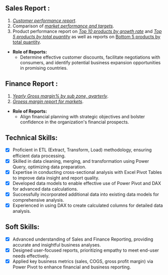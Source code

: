 ## Sales Report :
1. [_Customer performance report_](https://github.com/kennethChan30/Excel-business-report/blob/main/Customer%20Net%20sales%20Performance.pdf).
2. Comparison of [_market performance and targets_](https://github.com/kennethChan30/Excel-business-report/blob/main/Market%20Performance.pdf).
3. Product performance report on [_Top 10 products by growth rate_](https://github.com/kennethChan30/Excel-business-report/blob/main/Top%2010%20Products%20by%20Growth%20Rate.pdf) and [_Top 5 products by total puantity_](https://github.com/kennethChan30/Excel-business-report/blob/main/Top%205%20Products%20by%20Quantity%20Sold.pdf) as well as reports on [Bottom 5 products by total quantity](https://github.com/kennethChan30/Excel-business-report/blob/main/Bottom%205%20Products%20by%20Quantity%20Sold.pdf).

- **Role of Reports:** 
    - Determine effective customer discounts, facilitate negotiations with consumers, and identify potential business expansion opportunities in promising countries.


## Finance Report :
1. [_Yearly Gross margin% by sub zone, qyarterly_](https://github.com/kennethChan30/Excel-business-report/blob/main/Yearly%20GM%25%20by%20Sub%20Zone%20Quarterly.pdf).
2. [_Groess margin report for markets_](https://github.com/kennethChan30/Excel-business-report/blob/main/GM%20Report%20for%20Markets.pdf).


- **Role of Reports:** 
    - Align financial planning with strategic objectives and bolster confidence in the organization's financial prospects.



## Technical Skills:
- [x]	Proficient in ETL (Extract, Transform, Load) methodology, ensuring efficient data processing.
- [x]	Skilled in data cleaning, merging, and transformation using Power Query, optimizing data preparation.
- [x]	Expertise in conducting cross-sectional analysis with Excel Pivot Tables to improve data insight and report quality.
- [x]	Developed data models to enable effective use of Power Pivot and DAX for advanced data calculations.
- [x]	Successfully incorporated additional data into existing data models for comprehensive analysis.
- [x]	Experienced in using DAX to create calculated columns for detailed data analysis.

## Soft Skills:
- [x]	Advanced understanding of Sales and Finance Reporting, providing accurate and insightful business analyses.
- [x]	Designed user-focused reports, prioritizing empathy to meet end-user needs effectively.
- [x]	Applied key business metrics (sales, COGS, gross profit margin) via Power Pivot to enhance financial and business reporting.
